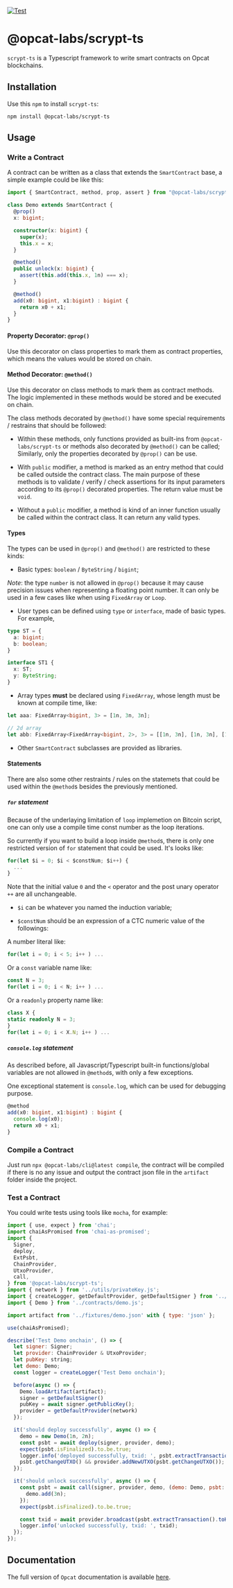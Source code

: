 [![Test](https://github.com/OPCAT-Labs/ts-tools/actions/workflows/ci.yml/badge.svg)](https://github.com/OPCAT-Labs/ts-tools/actions/workflows/ci.yml)

# @opcat-labs/scrypt-ts

`scrypt-ts` is a Typescript framework to write smart contracts on Opcat blockchains.

## Installation

Use this `npm` to install `scrypt-ts`:

`npm install @opcat-labs/scrypt-ts`

## Usage

### Write a Contract

A contract can be written as a class that extends the `SmartContract` base, a simple example could be like this:

```ts
import { SmartContract, method, prop, assert } from "@opcat-labs/scrypt-ts";

class Demo extends SmartContract {
  @prop()
  x: bigint;

  constructor(x: bigint) {
    super(x);
    this.x = x;
  }

  @method()
  public unlock(x: bigint) {
    assert(this.add(this.x, 1n) === x);
  }

  @method()
  add(x0: bigint, x1:bigint) : bigint {
    return x0 + x1;
  }
}
```

#### Property Decorator: `@prop()`

Use this decorator on class properties to mark them as contract properties, which means the values would be stored on chain.


#### Method Decorator: `@method()`

Use this decorator on class methods to mark them as contract methods. The logic implemented in these methods would be stored and be executed on chain.

The class methods decorated by `@method()` have some special requirements / restrains that should be followed:

* Within these methods, only functions provided as built-ins from `@opcat-labs/scrypt-ts` or methods also decorated by `@method()` can be called; Similarly, only the properties decorated by `@prop()` can be use.

* With `public` modifier, a method is marked as an entry method that could be called outside the contract class. The main purpose of these methods is to validate / verify / check assertions for its input parameters according to its `@prop()` decorated properties. The return value must be `void`.

* Without a `public` modifier, a method is kind of an inner function usually be called within the contract class. It can return any valid types.

#### Types

The types can be used in `@prop()` and `@method()` are restricted to these kinds:

* Basic types: `boolean` / `ByteString` / `bigint`;

*Note*: the type `number` is not allowed in `@prop()` because it may cause precision issues when representing a floating point number. It can only be used in a few cases like when using `FixedArray` or `Loop`.

* User types can be defined using `type` or `interface`, made of basic types. For example,

```ts
type ST = {
  a: bigint;
  b: boolean;
}

interface ST1 {
  x: ST;
  y: ByteString;
}
```

* Array types **must** be declared using `FixedArray`, whose length must be known at compile time, like:

```ts
let aaa: FixedArray<bigint, 3> = [1n, 3n, 3n];

// 2d array
let abb: FixedArray<FixedArray<bigint, 2>, 3> = [[1n, 3n], [1n, 3n], [1n, 3n]];
```

* Other `SmartContract` subclasses are provided as libraries.

#### Statements

There are also some other restraints / rules on the statemets that could be used within the `@method`s besides the previously mentioned.

##### `for` statement

Because of the underlaying limitation of `loop` implemetion on Bitcoin script, one can only use a compile time const number as the loop iterations.

So currently if you want to build a loop inside `@method`s, there is only one restricted version of `for` statement that could be used. It's looks like:

```ts
for(let $i = 0; $i < $constNum; $i++) {
  ...
}
```

Note that the initial value `0` and the `<` operator and the post unary operator `++` are all unchangeable.

* `$i` can be whatever you named the induction variable;

* `$constNum` should be an expression of a CTC numeric value of the followings:

A number literal like:

```ts
for(let i = 0; i < 5; i++ ) ...
```

Or a `const` variable name like:

```ts
const N = 3;
for(let i = 0; i < N; i++ ) ...
```

Or a `readonly` property name like:

```ts
class X {
static readonly N = 3;
}
for(let i = 0; i < X.N; i++ ) ...
```

##### `console.log` statement

As described before, all Javascript/Typescript built-in functions/global variables are not allowed in `@method`s, with only a few exceptions.

One exceptional statement is `console.log`, which can be used for debugging purpose.
```ts
@method
add(x0: bigint, x1:bigint) : bigint {
  console.log(x0);
  return x0 + x1;
}
```

### Compile a Contract

Just run `npx @opcat-labs/cli@latest compile`, the contract will be compiled if there is no any issue and output the contract json file in the `artifact` folder inside the project.

### Test a Contract

You could write tests using tools like `mocha`, for example:

```js
import { use, expect } from 'chai';
import chaiAsPromised from 'chai-as-promised';
import {
  Signer,
  deploy,
  ExtPsbt,
  ChainProvider,
  UtxoProvider,
  call,
} from '@opcat-labs/scrypt-ts';
import { network } from '../utils/privateKey.js';
import { createLogger, getDefaultProvider, getDefaultSigner } from '../utils/index.js';
import { Demo } from '../contracts/demo.js';

import artifact from '../fixtures/demo.json' with { type: 'json' };

use(chaiAsPromised);

describe('Test Demo onchain', () => {
  let signer: Signer;
  let provider: ChainProvider & UtxoProvider;
  let pubKey: string;
  let demo: Demo;
  const logger = createLogger('Test Demo onchain');

  before(async () => {
    Demo.loadArtifact(artifact);
    signer = getDefaultSigner()
    pubKey = await signer.getPublicKey();
    provider = getDefaultProvider(network)
  });

  it('should deploy successfully', async () => {
    demo = new Demo(1n, 2n);
    const psbt = await deploy(signer, provider, demo);
    expect(psbt.isFinalized).to.be.true;
    logger.info('deployed successfully, txid: ', psbt.extractTransaction().id);
    psbt.getChangeUTXO() && provider.addNewUTXO(psbt.getChangeUTXO()); // add change utxo
  });

  it('should unlock successfully', async () => {
    const psbt = await call(signer, provider, demo, (demo: Demo, psbt: ExtPsbt) => {
      demo.add(3n);
    });
    expect(psbt.isFinalized).to.be.true;

    const txid = await provider.broadcast(psbt.extractTransaction().toHex());
    logger.info('unlocked successfully, txid: ', txid);
  });
});

```

## Documentation

The full version of `Opcat` documentation is available [here](https://docs.opcatlabs.io/overview).
